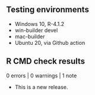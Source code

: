 ## Testing environments

- Windows 10, R-4.1.2
- win-builder devel
- mac-builder
- Ubuntu 20, via Github action


## R CMD check results

0 errors | 0 warnings | 1 note

* This is a new release.
